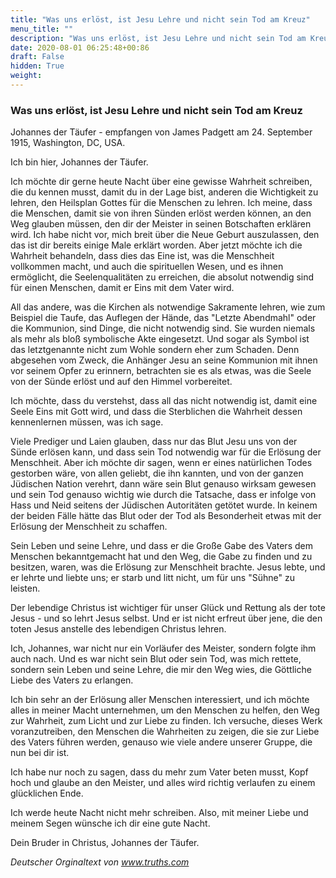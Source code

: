 ```yaml
---
title: "Was uns erlöst, ist Jesu Lehre und nicht sein Tod am Kreuz"
menu_title: ""
description: "Was uns erlöst, ist Jesu Lehre und nicht sein Tod am Kreuz"
date: 2020-08-01 06:25:48+00:86
draft: False
hidden: True
weight:
---
```

### Was uns erlöst, ist Jesu Lehre und nicht sein Tod am Kreuz

Johannes der Täufer  - empfangen von James Padgett am 24. September 1915, Washington, DC, USA.

Ich bin hier, Johannes der Täufer.

Ich möchte dir gerne heute Nacht über eine gewisse Wahrheit schreiben, die du kennen musst, damit du in der Lage bist, anderen die Wichtigkeit zu lehren, den Heilsplan Gottes für die Menschen zu lehren. Ich meine, dass die Menschen, damit sie von ihren Sünden erlöst werden können, an den Weg glauben müssen, den dir der Meister in seinen Botschaften erklären wird. Ich habe nicht vor, mich breit über die Neue Geburt auszulassen, den das ist dir bereits einige Male erklärt worden. Aber jetzt möchte ich die Wahrheit behandeln, dass dies das Eine ist, was die Menschheit vollkommen macht, und auch die spirituellen Wesen, und es ihnen ermöglicht, die Seelenqualitäten zu erreichen, die absolut notwendig sind für einen Menschen, damit er Eins mit dem Vater wird.

All das andere, was die Kirchen als notwendige Sakramente lehren, wie zum Beispiel die Taufe, das Auflegen der Hände, das "Letzte Abendmahl" oder die Kommunion, sind Dinge, die nicht notwendig sind. Sie wurden niemals als mehr als bloß symbolische Akte eingesetzt. Und sogar als Symbol ist das letztgenannte nicht zum Wohle sondern eher zum Schaden. Denn abgesehen vom Zweck, die Anhänger Jesu an seine Kommunion mit ihnen vor seinem Opfer zu erinnern, betrachten sie es als etwas, was die Seele von der Sünde erlöst und auf den Himmel vorbereitet.

Ich möchte, dass du verstehst, dass all das nicht notwendig ist, damit eine Seele Eins mit Gott wird, und dass die Sterblichen die Wahrheit dessen kennenlernen müssen, was ich sage.

Viele Prediger und Laien glauben, dass nur das Blut Jesu uns von der Sünde erlösen kann, und dass sein Tod notwendig war für die Erlösung der Menschheit. Aber ich möchte dir sagen, wenn er eines natürlichen Todes gestorben wäre, von allen geliebt, die ihn kannten, und von der ganzen Jüdischen Nation verehrt, dann wäre sein Blut genauso wirksam gewesen und sein Tod genauso wichtig wie durch die Tatsache, dass er infolge von Hass und Neid seitens der Jüdischen Autoritäten getötet wurde. In keinem der beiden Fälle hätte das Blut oder der Tod als Besonderheit etwas mit der Erlösung der Menschheit zu schaffen.

Sein Leben und seine Lehre, und dass er die Große Gabe des Vaters dem Menschen bekanntgemacht hat und den Weg, die Gabe zu finden und zu besitzen, waren, was die Erlösung zur Menschheit brachte. Jesus lebte, und er lehrte und liebte uns; er starb und litt nicht, um für uns "Sühne" zu leisten.

Der lebendige Christus ist wichtiger für unser Glück und Rettung als der tote Jesus - und so lehrt Jesus selbst. Und er ist nicht erfreut über jene, die den toten Jesus anstelle des lebendigen Christus lehren.

Ich, Johannes, war nicht nur ein Vorläufer des Meister, sondern folgte ihm auch nach. Und es war nicht sein Blut oder sein Tod, was mich rettete, sondern sein Leben und seine Lehre, die mir den Weg wies, die Göttliche Liebe des Vaters zu erlangen.

Ich bin sehr an der Erlösung aller Menschen interessiert, und ich möchte alles in meiner Macht unternehmen, um den Menschen zu helfen, den Weg zur Wahrheit, zum Licht und zur Liebe zu finden. Ich versuche, dieses Werk voranzutreiben, den Menschen die Wahrheiten zu zeigen, die sie zur Liebe des Vaters führen werden, genauso wie viele andere unserer Gruppe, die nun bei dir ist.

Ich habe nur noch zu sagen, dass du mehr zum Vater beten musst, Kopf hoch und glaube an den Meister, und alles wird richtig verlaufen zu einem glücklichen Ende.

Ich werde heute Nacht nicht mehr schreiben. Also, mit meiner Liebe und meinem Segen wünsche ich dir eine gute Nacht.

Dein Bruder in Christus, Johannes der Täufer.

*Deutscher Orginaltext von www.truths.com*
